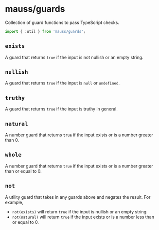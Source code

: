# mauss/guards

Collection of guard functions to pass TypeScript checks.

```js
import { :util } from 'mauss/guards';
```

## `exists`

A guard that returns `true` if the input is not nullish or an empty string.

## `nullish`

A guard that returns `true` if the input is `null` or `undefined`.

## `truthy`

A guard that returns `true` if the input is truthy in general.

## `natural`

A number guard that returns `true` if the input exists or is a number greater than 0.

## `whole`

A number guard that returns `true` if the input exists or is a number greater than or equal to 0.

## `not`

A utility guard that takes in any guards above and negates the result. For example,

- `not(exists)` will return `true` if the input is nullish or an empty string
- `not(natural)` will return `true` if the input exists or is a number less than or equal to 0.
